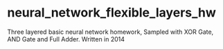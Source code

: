 # neural_network_flexible_layers_hw
Three layered basic neural network homework, Sampled with XOR Gate, AND Gate and Full Adder. 
Written in 2014
